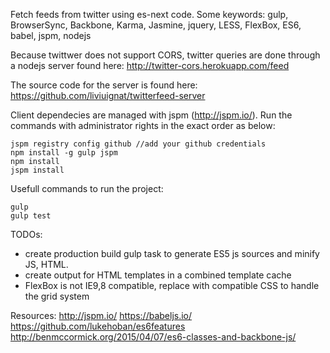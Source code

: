 Fetch feeds from twitter using es-next code. Some keywords: gulp, BrowserSync, Backbone, Karma, Jasmine, jquery, LESS, FlexBox, ES6, babel, jspm, nodejs

Because twittwer does not support CORS, twitter queries are done through a nodejs server found here: http://twitter-cors.herokuapp.com/feed

The source code for the server is found here:
https://github.com/liviuignat/twitterfeed-server

Client dependecies are managed with jspm (http://jspm.io/). Run the commands with administrator rights in the exact order as below:

```
jspm registry config github //add your github credentials
npm install -g gulp jspm
npm install
jspm install
```

Usefull commands to run the project: 

```
gulp
gulp test
```

TODOs:
- create production build gulp task to generate ES5 js sources and minify JS, HTML.
- create output for HTML templates in a combined template cache
- FlexBox is not IE9,8 compatible, replace with compatible CSS to handle the grid system

Resources:
http://jspm.io/
https://babeljs.io/
https://github.com/lukehoban/es6features
http://benmccormick.org/2015/04/07/es6-classes-and-backbone-js/
